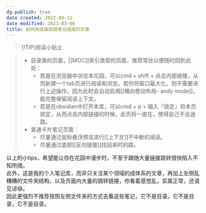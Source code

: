 ```yaml
---
dg-publish: true
date created: 2022-08-11
date modified: 2023-03-08
title: 如何阅读由双链笔记组成的文章
---
```


>[!TIP]阅读小贴士

> - 目录类的页面，[[MOC]]索引类型的页面，推荐常驻以便随时回到此处：
> 	- 若是在浏览器中浏览本花园，可以cmd + shift + 点击内部链接，从而新建一个tab页进行阅读和浏览。若你将窗口最大化，则不需要进行上述操作，因为此时会自动启用[[横向卷动布局- andy mode]]，能完整保留阅读上下文。
> 	- 若是在obsidian中打开本库，可以cmd + p + 输入『锁定』将本页锁定，从而点击内部链接的时候，此页将一直在，使得自己不会迷路。
> - 普通卡片笔记页面：
> 	- 尽量通过鼠标悬浮预览进行[[上下文]]不中断的阅读。
> 	- 尽量通过底部[[反向链接]]找回来时的路。

以上的小tips，希望能让你在花园中漫步时，不至于跟随大量链接跳转很快陷入不知所措。  
此外，这是我的个人笔记库，而非只关注某个领域的成体系的文章，再加上左侧乱糟糟的文件夹结构，以及页面内大量的跳转链接，你看着感觉乱，实属正常，还请见谅😅。  
因此更强烈不推荐按照左侧文件夹的方式去看这些笔记，它不是目录，它不是目录，它不是目录。
